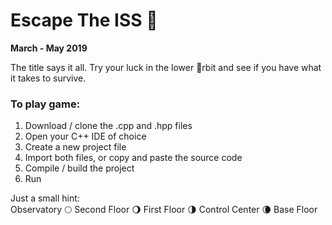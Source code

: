 # Escape The ISS 🚀

**March - May 2019**

The title says it all.  Try your luck in the lower 🌚rbit and see if you have what it takes to survive.  

### To play game:
1. Download / clone the .cpp and .hpp files
2. Open your C++ IDE of choice
3. Create a new project file
4. Import both files, or copy and paste the source code
5. Compile / build the project
6. Run

Just a small hint:  
Observatory 🌕 Second Floor 🌖 First Floor 🌗 Control Center 🌘  Base Floor

